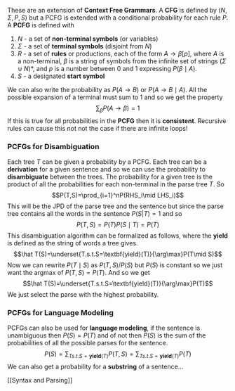 These are an extension of **Context Free Grammars**. A **CFG** is defined by ($N,\Sigma,P,S$) but a PCFG is extended with a conditional probability for each rule $P$. A **PCFG** is defined with 

1. $N$ - a set of **non-terminal symbols** (or variables)
2. $\Sigma$ - a set of **terminal symbols** (disjoint from $N$)
3. $R$ - a set of **rules** or productions, each of the form $A\to\beta[p]$, where $A$ is a non-terminal, $\beta$ is a string of symbols from the infinite set of strings $(\Sigma\cup N)*$, and $p$ is a number between 0 and 1 expressing $P(\beta\mid A)$.
4. $S$ - a designated **start symbol**

We can also write the probability as $P(A\to B$) or $P(A\to B\mid A)$. All the possible expansion of a terminal must sum to 1 and so we get the property $$\sum_{\beta}P(A\to\beta)=1$$If this is true for all probabilities in the **PCFG** then it is **consistent**. Recursive rules can cause this not not the case if there are infinite loops!

### PCFGs for Disambiguation
Each tree $T$ can be given a probability by a PCFG. Each tree can be a **derivation** for a given sentence and so we can use the probability to **disambiguate** between the trees. The probability for a given tree is the product of all the probabilities for each non-terminal in the parse tree $T$. So $$P(T,S)=\prod_{i=1}^nP(RHS_i\mid LHS_i)$$This will be the JPD of the parse tree and the sentence but since the parse tree contains all the words in the sentence $P(S|T)=1$ and so$$P(T,S)=P(T)P(S\mid T)=P(T)$$This disambiguation algorithm can be formalized as follows, where the **yield** is defined as the string of words a tree gives. $$\hat T(S)=\underset{T.s.t.S=\textbf{yield}(T)}{\arg\max}P(T\mid S)$$Now we can rewrite $P(T\mid S)$ as $P(T,S)/P(S)$ but $P(S)$ is constant so we just want the argmax of $P(T,S)=P(T)$. And so we get $$\hat T(S)=\underset{T.s.t.S=\textbf{yield}(T)}{\arg\max}P(T)$$We just select the parse with the highest probability.

### PCFGs for Language Modeling
PCFGs can also be used for **language modeling**, if the sentence is unambiguous then $P(S)=P(T)$ and of not then $P(S)$ is the sum of the probabilities of all the possible parses for the sentence.  $$P(S)=\sum_{Ts.t.S=\textbf{yield}(T)}P(T,S)=\sum_{Ts.t.S=\textbf{yield}(T)}P(T)$$We can also get a probability for a **substring** of a sentence...

[[Syntax and Parsing]]